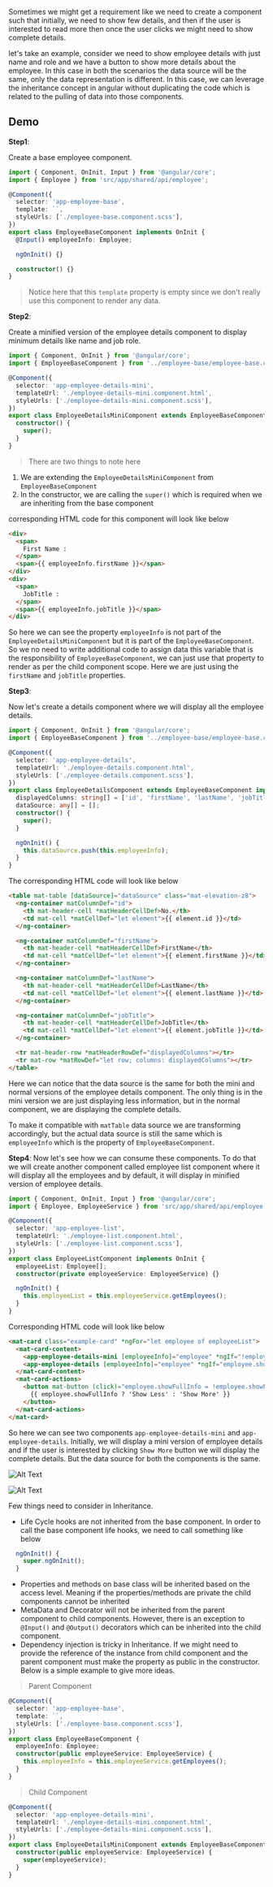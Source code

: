 Sometimes we might get a requirement like we need to create a component such that initially, we need to show few details, and then if the user is interested to read more then once the user clicks we might need to show complete details.

let's take an example, consider we need to show employee details with just name and role and we have a button to show more details about the employee. In this case in both the scenarios the data source will be the same, only the data representation is different. In this case, we can leverage the inheritance concept in angular without duplicating the code which is related to the pulling of data into those components.

## **Demo**

**Step1**:

Create a base employee component.

```typescript
import { Component, OnInit, Input } from '@angular/core';
import { Employee } from 'src/app/shared/api/employee';

@Component({
  selector: 'app-employee-base',
  template: ``,
  styleUrls: ['./employee-base.component.scss'],
})
export class EmployeeBaseComponent implements OnInit {
  @Input() employeeInfo: Employee;

  ngOnInit() {}

  constructor() {}
}
```

> Notice here that this `template` property is empty since we don't really use this component to render any data.

**Step2**:

Create a minified version of the employee details component to display minimum details like name and job role.

```typescript
import { Component, OnInit } from '@angular/core';
import { EmployeeBaseComponent } from '../employee-base/employee-base.component';

@Component({
  selector: 'app-employee-details-mini',
  templateUrl: './employee-details-mini.component.html',
  styleUrls: ['./employee-details-mini.component.scss'],
})
export class EmployeeDetailsMiniComponent extends EmployeeBaseComponent {
  constructor() {
    super();
  }
}
```

> There are two things to note here

1. We are extending the `EmployeeDetailsMiniComponent` from `EmployeeBaseComponent`
1. In the constructor, we are calling the `super()` which is required when we are inheriting from the base component

corresponding HTML code for this component will look like below

```html
<div>
  <span>
    First Name :
  </span>
  <span>{{ employeeInfo.firstName }}</span>
</div>
<div>
  <span>
    JobTitle :
  </span>
  <span>{{ employeeInfo.jobTitle }}</span>
</div>
```

So here we can see the property `employeeInfo` is not part of the `EmployeeDetailsMiniComponent` but it is part of the `EmployeeBaseComponent`. So we no need to write additional code to assign data this variable that is the responsibility of `EmployeeBaseComponent`, we can just use that property to render as per the child component scope. Here we are just using the `firstName` and `jobTitle` properties.

**Step3**:

Now let's create a details component where we will display all the employee details.

```typescript
import { Component, OnInit } from '@angular/core';
import { EmployeeBaseComponent } from '../employee-base/employee-base.component';

@Component({
  selector: 'app-employee-details',
  templateUrl: './employee-details.component.html',
  styleUrls: ['./employee-details.component.scss'],
})
export class EmployeeDetailsComponent extends EmployeeBaseComponent implements OnInit {
  displayedColumns: string[] = ['id', 'firstName', 'lastName', 'jobTitle'];
  dataSource: any[] = [];
  constructor() {
    super();
  }

  ngOnInit() {
    this.dataSource.push(this.employeeInfo);
  }
}
```

The corresponding HTML code will look like below

```html
<table mat-table [dataSource]="dataSource" class="mat-elevation-z8">
  <ng-container matColumnDef="id">
    <th mat-header-cell *matHeaderCellDef>No.</th>
    <td mat-cell *matCellDef="let element">{{ element.id }}</td>
  </ng-container>

  <ng-container matColumnDef="firstName">
    <th mat-header-cell *matHeaderCellDef>FirstName</th>
    <td mat-cell *matCellDef="let element">{{ element.firstName }}</td>
  </ng-container>

  <ng-container matColumnDef="lastName">
    <th mat-header-cell *matHeaderCellDef>LastName</th>
    <td mat-cell *matCellDef="let element">{{ element.lastName }}</td>
  </ng-container>

  <ng-container matColumnDef="jobTitle">
    <th mat-header-cell *matHeaderCellDef>JobTitle</th>
    <td mat-cell *matCellDef="let element">{{ element.jobTitle }}</td>
  </ng-container>

  <tr mat-header-row *matHeaderRowDef="displayedColumns"></tr>
  <tr mat-row *matRowDef="let row; columns: displayedColumns"></tr>
</table>
```

Here we can notice that the data source is the same for both the mini and normal versions of the employee details component. The only thing is in the mini version we are just displaying less information, but in the normal component, we are displaying the complete details.

To make it compatible with `matTable` data source we are transforming accordingly, but the actual data source is still the same which is `employeeInfo` which is the property of `EmployeeBaseComponent`.

**Step4**:
Now let's see how we can consume these components. To do that we will create another component called employee list component where it will display all the employees and by default, it will display in minified version of employee details.

```typescript
import { Component, OnInit, Input } from '@angular/core';
import { Employee, EmployeeService } from 'src/app/shared/api/employee';

@Component({
  selector: 'app-employee-list',
  templateUrl: './employee-list.component.html',
  styleUrls: ['./employee-list.component.scss'],
})
export class EmployeeListComponent implements OnInit {
  employeeList: Employee[];
  constructor(private employeeService: EmployeeService) {}

  ngOnInit() {
    this.employeeList = this.employeeService.getEmployees();
  }
}
```

Corresponding HTML code will look like below

```html
<mat-card class="example-card" *ngFor="let employee of employeeList">
  <mat-card-content>
    <app-employee-details-mini [employeeInfo]="employee" *ngIf="!employee.showFullInfo"></app-employee-details-mini>
    <app-employee-details [employeeInfo]="employee" *ngIf="employee.showFullInfo"></app-employee-details>
  </mat-card-content>
  <mat-card-actions>
    <button mat-button (click)="employee.showFullInfo = !employee.showFullInfo">
      {{ employee.showFullInfo ? 'Show Less' : 'Show More' }}
    </button>
  </mat-card-actions>
</mat-card>
```

So here we can see two components `app-employee-details-mini` and `app-employee-details`. Initially, we will display a mini version of employee details and if the user is interested by clicking `Show More` button we will display the complete details. But the data source for both the components is the same.

![Alt Text](https://dev-to-uploads.s3.amazonaws.com/i/dtd20khx7ya0w7qwi4sz.PNG)

![Alt Text](https://dev-to-uploads.s3.amazonaws.com/i/lizelgi7vxxzuzatthuw.PNG)

Few things need to consider in Inheritance.

- Life Cycle hooks are not inherited from the base component. In order to call the base component life hooks, we need to call something like below

```typescript
  ngOnInit() {
    super.ngOnInit();
  }
```

- Properties and methods on base class will be inherited based on the access level. Meaning if the properties/methods are private the child components cannot be inherited
- MetaData and Decorator will not be inherited from the parent component to child components. However, there is an exception to `@Input()` and `@Output()` decorators which can be inherited into the child component.
- Dependency injection is tricky in Inheritance. If we might need to provide the reference of the instance from child component and the parent component must make the property as public in the constructor. Below is a simple example to give more ideas.

> Parent Component

```typescript
@Component({
  selector: 'app-employee-base',
  template: ``,
  styleUrls: ['./employee-base.component.scss'],
})
export class EmployeeBaseComponent {
  employeeInfo: Employee;
  constructor(public employeeService: EmployeeService) {
    this.employeeInfo = this.employeeService.getEmployees();
  }
}
```

> Child Component

```typescript
@Component({
  selector: 'app-employee-details-mini',
  templateUrl: './employee-details-mini.component.html',
  styleUrls: ['./employee-details-mini.component.scss'],
})
export class EmployeeDetailsMiniComponent extends EmployeeBaseComponent {
  constructor(public employeeService: EmployeeService) {
    super(employeeService);
  }
}
```
